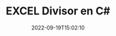 ---
############################# Static ############################
layout: "auto-gen-merger"
date: 2022-09-19T15:02:10
draft: false
otherformats: dot mhtml odt ott ppt txt xlam xls xlsb xlsm xlsx xlt xltm xltx xps jpeg

############################# Head ############################
head_title: "Dividir EXCEL en varios archivos en C#"
head_description: "Divida un solo archivo EXCEL en varios archivos según los números de página, los intervalos de página, las páginas pares o impares mediante la API de fusión de documentos."

############################# Header ############################
title: "EXCEL Divisor en C#"
description: "Divida EXCEL con unas pocas líneas de código .NET."
bg_image: "https://cms.admin.containerize.com/templates/aspose/App_Themes/V3/images/bg/header1.png"
bg_overlay: false
button:
    enable: true
    icon: "fas fa-arrow-down"
    label: "Descargue prueba gratis"
    link: "https://downloads.groupdocs.com/merger/net"

############################# SubMenu ############################
submenu:
    enable: true

    left:
        img_alt: "GroupDocs.Merger for .NET"
        image: "https://cms.admin.containerize.com/templates/groupdocs/images/product-logos/90x90-noborder/groupdocs-merger-net.png"
        product: "GroupDocs.Merger"
        platform: ".NET"

    middle:
        button:

            # button loop
            - link: "https://apireference.groupdocs.com/merger/net"
              text: "Referencia de la API"

            # button loop
            - link: "https://github.com/groupdocs-merger"
              text: "Ejemplos de código"

            # button loop
            - link: "https://products.groupdocs.app/merger/family"
              text: "demostraciones en vivo"

            # button loop
            - link: "https://purchase.groupdocs.com/pricing/merger/net"
              text: "Precios"

    right:
        link_download: "https://downloads.groupdocs.com/merger"
        link_learn: "https://docs.groupdocs.com/merger/net"
        link_buy: "https://purchase.groupdocs.com"

############################# About ############################
about:
    enable: true
    title: "Acerca de la API de GroupDocs.Merger for .NET"
    content: |
        La biblioteca [GroupDocs.Merger for .NET](/es/merger/net/) ofrece una solución simple para fusionar y dividir de forma segura entre una amplia gama de formatos de documentos, incluidos PDF, Microsoft Office (Word, Excel, PowerPoint, OneNote), OpenDocument, HTML, imágenes y muchos otros dentro de las aplicaciones de .NET. Al agregar solo unas pocas líneas del código, realice varias operaciones de documentos, como mover, eliminar, rotar, intercambiar, extraer o cambiar la orientación de las páginas dentro de los documentos. La API de combinación de documentos también admite la vista previa de páginas de documentos como una imagen para analizar la estructura, el formato y el contenido del documento en la página.
        
        GroupDocs.Merger API es una opción correcta para soluciones corporativas que necesitan funciones de división de archivos. Estas API son compatibles con todos los principales sistemas operativos y plataformas, incluido .NET Framework, .NET Standard, .NET Core, Mono.

############################# Steps ############################
steps:
    enable: true
    title_left: "Dividir EXCEL páginas de archivos en .NET"
    content_left: |
        [GroupDocs.Merger for .NET](/es/merger/net/) facilita a los desarrolladores de C# dividir un único archivo EXCEL en varios archivos resultantes mediante la implementación de un unos sencillos pasos.
        
        * Inicialice **SplitOptions** con el formato de ruta de los archivos de salida.
        * Cree una nueva instancia de **Merger** y pase la ruta del documento de origen como parámetro del constructor.
        * Llame a **Split** y pase el objeto **SplitOptions** para guardar los documentos resultantes.

    title_right: "Requisitos del sistema"
    content_right: |
        Las API de GroupDocs.Merger for .NET son compatibles con todas las principales plataformas y sistemas operativos. Antes de ejecutar el código a continuación, asegúrese de tener instalados los siguientes requisitos previos en su sistema.

        * Sistemas operativos: Microsoft Windows, Linux, Mac OS
        * Entornos de desarrollo: Visual Studio, Xamarin, MonoDevelop
        * Marcos: .NET Framework, .NET Standard, .NET Core, Mono
        * Descarga la última versión de GroupDocs.Merger for .NET de [NuGet](https://www.nuget.org/packages/groupdocs.merger)
         
    code: |
     {{% merger/additional-styles %}}
     {{< merger/code-merger title="Cómo dividir archivos EXCEL usando el código de ejemplo C#">}}

        ```csharp    
        // Divida el archivo EXCEL usando GroupDocs.Merger API
        string filePath = "input.excel";
        string filePathOut = "output.excel";

        // Inicialice la clase SplitOptions con el formato de ruta de los archivos de salida
        SplitOptions splitOptions = new SplitOptions(filePathOut, new int[] { 3, 6, 8 });

        // Crear una instancia de Fusión con el documento de entrada EXCEL
        using (Merger merger = new Merger(filePath))
          {
            // Llame al método Split y pase el objeto SplitOptions para guardar los documentos resultantes
            merger.Split(splitOptions);
          }
        ```
     {{< /merger/code-merger >}}

############################# Demos ############################
demos:
    enable: true
    title: "Demostraciones en vivo: dividir EXCEL archivo en línea"
    content: |
       Divida el archivo EXCEL ahora mismo visitando el sitio web [GroupDocs.Merger Live Demos](https://products.groupdocs.app/splitter/excel).
       La demostración en vivo tiene los siguientes beneficios.
        
############################# About Formats ############################
about_formats:
    enable: true

############################# More Formats ############################
more_formats:
    enable: true
    title: "Dividir archivo de otros formatos"
    content: |
        .NET fusión de documentos y API dividida para formatos de archivo e imágenes. Divida algunos de los formatos de archivo populares como se indica a continuación.

############################# Back to top ###############################
back_to_top:
    enable: true
---